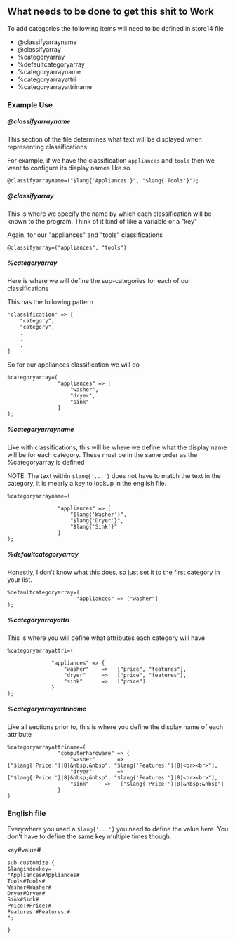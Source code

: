 ## What needs to be done to get this shit to Work

To add categories the following items will need to be defined in store14 file

- @classifyarrayname
- @classifyarray
- %categoryarray
- %defaultcategoryarray
- %categoryarrayname
- %categoryarrayattri
- %categoryarrayattriname

### Example Use

##### @classifyarrayname
This section of the file determines what text will be displayed when representing classifications

For example, if we have the classification ```appliances``` and ```tools``` then we want to configure its display names like so
```
@classifyarrayname=("$lang{'Appliances'}", "$lang{'Tools'}");
```

##### @classifyarray
This is where we specify the name by which each classification will be known to the program. Think of it kind of like a variable or a "key"

Again, for our "appliances" and "tools" classifications
```
@classifyarray=("appliances", "tools")
```

##### %categoryarray
Here is where we will define the sup-categories for each of our classifications

This has the following pattern
```
"classification" => [
    "category",
    "category",
    .
    .
    .
]
```
So for our appliances classification we will do
```
%categoryarray=(
                "appliances" => [
                    "washer",
                    "dryer",
                    "sink"
                ]
);
```

##### %categoryarrayname
Like with classifications, this will be where we define what the display name will be for each category. These must be in the same order as the %categoryarray is defined

NOTE: The text within ```$lang{'...'}``` does not have to match the text in the category, it is mearly a key to lookup in the english file.
```
%categoryarrayname=(

                "appliances" => [
                    "$lang{'Washer'}",
                    "$lang{'Dryer'}",
                    "$lang{'Sink'}"
                ]
);
```

##### %defaultcategoryarray
Honestly, I don't know what this does, so just set it to the first category in your list.

```
%defaultcategoryarray=(
                      "appliances" => ["washer"]
);
```

##### %categoryarrayattri
This is where you will define what attributes each category will have

```
%categoryarrayattri=(

              "appliances" => {
                  "washer"    =>   ["price", "features"],
                  "dryer"     =>   ["price", "features"],
                  "sink"      =>   ["price"]
              }
);
```

##### %categoryarrayattriname
Like all sections prior to, this is where you define the display name of each attribute

```
%categoryarrayattriname=(
                "computerhardware" => {
                    "washer"       =>   ["$lang{'Price:'}|8|&nbsp;&nbsp", "$lang{'Features:'}|8|<br><br>"],
                    "dryer"        =>   ["$lang{'Price:'}|8|&nbsp;&nbsp", "$lang{'Features:'}|8|<br><br>"],
                    "sink"     =>   ["$lang{'Price:'}|8|&nbsp;&nbsp"]
                }
)
```

### English file
Everywhere you used a ```$lang{'...'}``` you need to define the value here. You don't have to define the same key multiple times though.

key#value#

```
sub customize {
$langindexkey=
"Appliances#Appliances#
Tools#Tools#
Washer#Washer#
Dryer#Dryer#
Sink#Sink#
Price:#Price:#
Features:#Features:#
";

}
```
